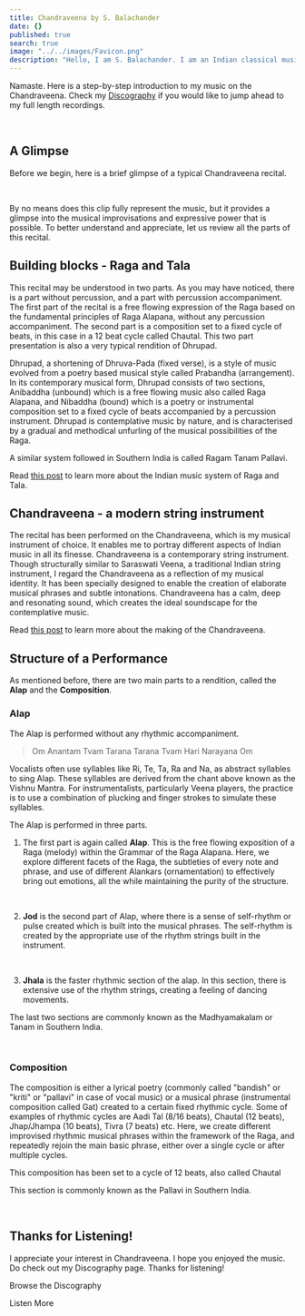 ```yaml
---
title: Chandraveena by S. Balachander
date: {}
published: true
search: true
image: "../../images/Favicon.png"
description: "Hello, I am S. Balachander. I am an Indian classical musician, and I play the Chandraveena. Here is a short introduction to Maarga Sangeet, Dhrupad and the Chandraveena. Read on to find out!"
---
```

Namaste. Here is a step-by-step introduction to my music on the Chandraveena. Check my <a href="/discography/"><inline-button>Discography</inline-button></a> if you would like to jump ahead to my full length recordings.

<br>

## A Glimpse
Before we begin, here is a brief glimpse of a typical Chandraveena recital.

<you-tube videoid="SRu4Er6_GB0"></you-tube>
<br>

By no means does this clip fully represent the music, but it provides a glimpse into the musical improvisations and expressive power that is possible. To better understand and appreciate, let us review all the parts of this recital.

## Building blocks - Raga and Tala

This recital may be understood in two parts. As you may have noticed, there is a part without percussion, and a part with percussion accompaniment. The first part of the recital is a free flowing expression of the Raga based on the fundamental principles of Raga Alapana, without any percussion accompaniment. The second part is a composition set to a fixed cycle of beats, in this case in a 12 beat cycle called Chautal. This two part presentation is also a very typical rendition of Dhrupad.

Dhrupad, a shortening of Dhruva-Pada (fixed verse), is a style of music evolved from a poetry based musical style called Prabandha (arrangement). In its contemporary musical form, Dhrupad consists of two sections, Anibaddha (unbound) which is a free flowing music also called Raga Alapana, and Nibaddha (bound) which is a poetry or instrumental composition set to a fixed cycle of beats accompanied by a percussion instrument. Dhrupad is contemplative music by nature, and is characterised by a gradual and methodical unfurling of the musical possibilities of the Raga.

A similar system followed in Southern India is called Ragam Tanam Pallavi.

Read [this post](/blog/history-of-indian-music/) to learn more about the Indian music system of Raga and Tala.

## Chandraveena - a modern string instrument

The recital has been performed on the Chandraveena, which is my musical instrument of choice. It enables me to portray different aspects of Indian music in all its finesse. Chandraveena is a contemporary string instrument. Though structurally similar to Saraswati Veena, a traditional Indian string instrument, I regard the Chandraveena as a reflection of my musical identity. It has been specially designed to enable the creation of elaborate musical phrases and subtle intonations. Chandraveena has a calm, deep and resonating sound, which creates the ideal soundscape for the contemplative music.

Read [this post](/blog/making-of-chandraveena/) to learn more about the making of the Chandraveena.

## Structure of a Performance

As mentioned before, there are two main parts to a rendition, called the **Alap** and the **Composition**.

### Alap

The Alap is performed without any rhythmic accompaniment.

>Om Anantam Tvam Tarana Tarana Tvam Hari Narayana Om

Vocalists often use syllables like Ri, Te, Ta, Ra and Na, as abstract syllables to sing Alap. These syllables are derived from the chant above known as the Vishnu Mantra. For instrumentalists, particularly Veena players, the practice is to use a combination of plucking and finger strokes to simulate these syllables.

The Alap is performed in three parts.

1. The first part is again called **Alap**. This is the free flowing exposition of a Raga (melody) within the Grammar of the Raga Alapana. Here, we explore different facets of the Raga, the subtleties of every note and phrase, and use of different Alankars (ornamentation) to effectively bring out emotions, all the while maintaining the purity of the structure.

<you-tube videoid="ok40mCW-d7g"></you-tube>
<br>

2. **Jod** is the second part of Alap, where there is a sense of self-rhythm or pulse created which is built into the musical phrases. The self-rhythm is created by the appropriate use of the rhythm strings built in the instrument.

<you-tube videoid="Kt3yiEl1B8E"></you-tube>
<br>

3. **Jhala** is the faster rhythmic section of the alap. In this section, there is extensive use of the rhythm strings, creating a feeling of dancing movements.

The last two sections are commonly known as the Madhyamakalam or Tanam in Southern India.

<you-tube videoid="xZ9NpXxeF98"></you-tube>
<br>

### Composition

The composition is either a lyrical poetry (commonly called "bandish" or "kriti" or "pallavi" in case of vocal music) or a musical phrase (instrumental composition called Gat) created to a certain fixed rhythmic cycle. Some of examples of rhythmic cycles are Aadi Tal (8/16 beats), Chautal (12 beats), Jhap/Jhampa (10 beats), Tivra (7 beats) etc. Here, we create different improvised rhythmic musical phrases within the framework of the Raga, and repeatedly rejoin the main basic phrase, either over a single cycle or after multiple cycles.

This composition has been set to a cycle of 12 beats, also called Chautal

This section is commonly known as the Pallavi in Southern India.

<you-tube videoid="OhIrbLBX0OI"></you-tube>
<br>

## Thanks for Listening!

I appreciate your interest in Chandraveena. I hope you enjoyed the music. Do check out my Discography page. Thanks for listening!

<notice-box center=" ">
Browse the Discography

<my-button to="/discography/">Listen More</my-button>

</notice-box>
